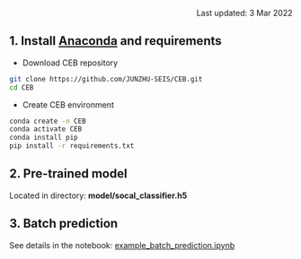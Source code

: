 <p align="right">Last updated: 3 Mar 2022</p>

## 1. Install [Anaconda](https://www.anaconda.com/) and requirements
* Download CEB repository
```bash
git clone https://github.com/JUNZHU-SEIS/CEB.git
cd CEB
```
* Create CEB environment
```bash
conda create -n CEB
conda activate CEB
conda install pip
pip install -r requirements.txt
```
## 2. Pre-trained model
Located in directory: **model/socal_classifier.h5**
## 3. Batch prediction
See details in the notebook: [example_batch_prediction.ipynb](docs/example_batch_prediction.ipynb)
